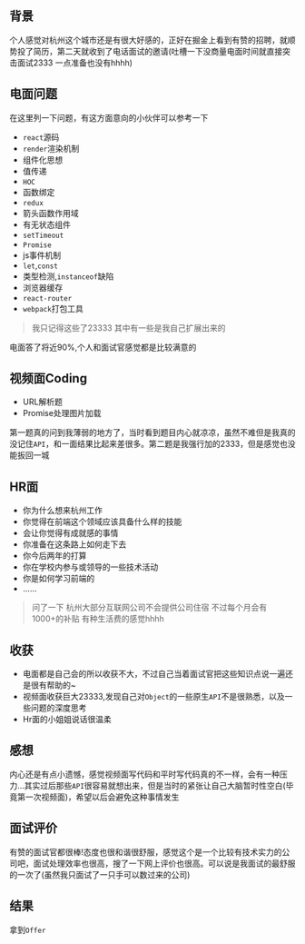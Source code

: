 ## 背景
个人感觉对杭州这个城市还是有很大好感的，正好在掘金上看到有赞的招聘，就顺势投了简历，第二天就收到了电话面试的邀请(吐槽一下没商量电面时间就直接突击面试2333 一点准备也没有hhhh)

## 电面问题

在这里列一下问题，有这方面意向的小伙伴可以参考一下

+ `react`源码
+ `render`渲染机制
+ 组件化思想
+ 值传递
+ `HOC`
+ 函数绑定
+ `redux`
+ 箭头函数作用域
+ 有无状态组件
+ `setTimeout`
+ `Promise`
+ js事件机制
+ `let`,`const`
+ 类型检测,`instanceof`缺陷
+ 浏览器缓存
+ `react-router`
+ `webpack`打包工具

> 我只记得这些了23333 其中有一些是我自己扩展出来的

电面答了将近90%,个人和面试官感觉都是比较满意的

## 视频面Coding

+ URL解析题
+ Promise处理图片加载

第一题真的问到我薄弱的地方了，当时看到题目内心就凉凉，虽然不难但是我真的没记住`API`，和一面结果比起来差很多。第二题是我强行加的2333，但是感觉也没能扳回一城

## HR面

+ 你为什么想来杭州工作
+ 你觉得在前端这个领域应该具备什么样的技能
+ 会让你觉得有成就感的事情
+ 你准备在这条路上如何走下去
+ 你今后两年的打算
+ 你在学校内参与或领导的一些技术活动
+ 你是如何学习前端的
+ ......

> 问了一下 杭州大部分互联网公司不会提供公司住宿 不过每个月会有1000+的补贴 有种生活费的感觉hhhh

## 收获

+ 电面都是自己会的所以收获不大，不过自己当着面试官把这些知识点说一遍还是很有帮助的~
+ 视频面收获巨大23333,发现自己对`Object`的一些原生`API`不是很熟悉，以及一些问题的深度思考
+ Hr面的小姐姐说话很温柔

## 感想

内心还是有点小遗憾，感觉视频面写代码和平时写代码真的不一样，会有一种压力...其实过后那些`API`很容易就想出来，但是当时的紧张让自己大脑暂时性空白(毕竟第一次视频面)，希望以后会避免这种事情发生

## 面试评价

有赞的面试官都很棒!态度也很和谐很舒服，感觉这个是一个比较有技术实力的公司吧，面试处理效率也很高，搜了一下网上评价也很高。可以说是我面试的最舒服的一次了(虽然我只面试了一只手可以数过来的公司)

## 结果

拿到`Offer`